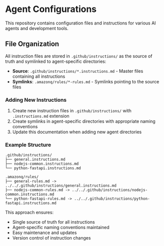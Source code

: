# Agent Configurations

This repository contains configuration files and instructions for various AI agents and development tools.

## File Organization

All instruction files are stored in `.github/instructions/` as the source of truth and symlinked to agent-specific directories:

- **Source**: `.github/instructions/*.instructions.md` - Master files containing all instructions
- **Symlinks**: `.amazonq/rules/*-rules.md` - Symlinks pointing to the source files

### Adding New Instructions

1. Create new instruction files in `.github/instructions/` with `.instructions.md` extension
2. Create symlinks in agent-specific directories with appropriate naming conventions
3. Update this documentation when adding new agent directories

### Example Structure

```
.github/instructions/
├── general.instructions.md
├── nodejs-common.instructions.md
└── python-fastapi.instructions.md

.amazonq/rules/
├── general-rules.md -> ../../.github/instructions/general.instructions.md
├── nodejs-common-rules.md -> ../../.github/instructions/nodejs-common.instructions.md
└── python-fastapi-rules.md -> ../../.github/instructions/python-fastapi.instructions.md
```

This approach ensures:
- Single source of truth for all instructions
- Agent-specific naming conventions maintained
- Easy maintenance and updates
- Version control of instruction changes
